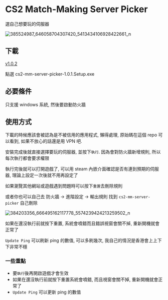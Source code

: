 # CS2 Match-Making Server Picker

選自己想要玩的伺服器

![385524987_646058704307420_5413434106928422661_n](https://github.com/aNyMoRe0505/cs2-mm-server-picker/assets/9814815/b070c855-2b60-43b2-8644-e9aaa7722085)

## 下載

[v1.0.2](https://github.com/aNyMoRe0505/cs2-mm-server-picker/releases/tag/v1.0.2)

點選 cs2-mm-server-picker-1.0.1.Setup.exe

## 必要條件

只支援 windows 系統, 然後要啟動防火牆

## 使用方式

下載的時候應該會被認為是不被信用的應用程式, 懶得處理, 原始碼在這個 repo 可以看到, 如果不放心的話還是用 VPN 吧.

安裝完成後就直接選擇要玩的伺服器, 並按下`執行`. 因為會對防火牆新增規則, 所以每次執行都會要求權限

執行完後就可以打開遊戲了, 可以用 steam 內嵌介面確認是否有連到預期的伺服器, 理論上設定一次後就不用再設定了

如果瀏覽其他網站或遊戲遇到問題時可以按下`重置`去刪除規則

或者你也可以自己去 防火牆 -> 進階設定 -> 輸出規則 找到 `cs2-mm-server-picker` 自己刪除

![384203356_666495162117778_5574239424213259502_n](https://github.com/aNyMoRe0505/cs2-mm-server-picker/assets/9814815/704c781e-346c-43ea-a92d-b530dfd8cbc2)

如果在還沒執行前就按下重置, 系統會噴錯而且錯誤視窗會關不掉, 重新開機就會正常了

`Update Ping` 可以刷新 ping 的數值, 可以多刷幾次, 我自己的情況是香港會上上下下非常不穩

### 一些重點

- 要`執行`後再開啟遊戲才會生效
- 如果在還沒執行前就按下重置系統會噴錯, 而且視窗會關不掉, 重新開機就會正常了
- `Update Ping` 可以更新 ping 的數值





